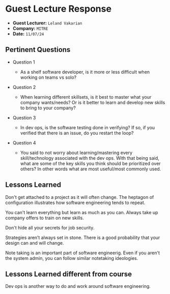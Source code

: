 # Guest Lecture Response
* **Guest Lecturer:** `Leland Vakarian`
* **Company:** `MITRE`
* **Date:** `11/07/24`



## Pertinent Questions
* Question 1
    - As a shelf software developer, is it more or less difficult when working on teams vs solo?

* Question 2
    - When learning different skillsets, is it best to master what your company wants/needs? Or is it better to learn and develop new skills to bring to your company?

* Question 3
    - In dev ops, is the software testing done in verifying? If so, if you verified that there is an issue, do you restart the loop?

* Question 4
    - You said to not worry about learning/mastering every skill/technology associated with the dev ops. With that being said, what are some of the key skills you think should be prioritized over others? In other words what are most useful/most commonly used.

## Lessons Learned
Don't get attached to a project as it will often change. The heptagon of configuration illustrates how software engineering tends to repeat.

You can't learn everything but learn as much as you can. Always take up company offers to train on new skills.

Don't hide all your secrets for job security.

Strategies aren’t always set in stone. There is a good probability that your design can and will change. 

Note taking is an important part of software engineerig. Even if you aren't the system admin, you can follow similar notetaking ideologies.

## Lessons Learned different from course
Dev ops is another way to do and work around software engineering. 
